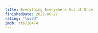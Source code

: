 ```yaml
---
title: Everything Everywhere All at Once
finishedDate: 2022-06-27
rating: "loved"
imdb: tt6710474
---
```

